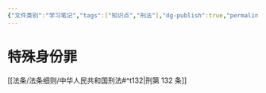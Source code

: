 ```yaml
---
{"文件类别":"学习笔记","tags":["知识点","刑法"],"dg-publish":true,"permalink":"/学习笔记studyup/刑总/铁路职工/","dgPassFrontmatter":true,"created":"2024-11-02T10:44:26.868+08:00","updated":"2024-11-02T10:45:01.823+08:00"}
---
```


# 特殊身份罪
[[法条/法条细则/中华人民共和国刑法#^t132\|刑第 132 条]]